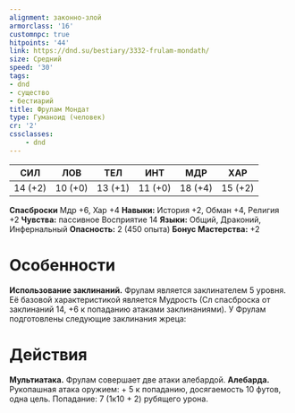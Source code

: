 ```yaml
---
alignment: законно-злой
armorclass: '16'
customnpc: true
hitpoints: '44'
link: https://dnd.su/bestiary/3332-frulam-mondath/
size: Средний
speed: '30'
tags:
- dnd
- существо
- бестиарий
title: Фрулам Мондат
type: Гуманоид (человек)
cr: '2'
cssclasses:
    - dnd
---
```



| СИЛ | ЛОВ | ТЕЛ | ИНТ | МДР | ХАР |
|---|---|---|---|---|---|
| 14 (+2) | 10 (+0) | 13 (+1) | 11 (+0) | 18 (+4) | 15 (+2) |
**Спасброски** Мдр +6, Хар +4
**Навыки:** История +2, Обман +4, Религия +2
**Чувства:** пассивное Восприятие 14
**Языки:** Общий, Драконий, Инфернальный
**Опасность:** 2 (450 опыта)
**Бонус Мастерства:** +2


# Особенности
**Использование заклинаний.** Фрулам является заклинателем 5 уровня. Её базовой характеристикой является Мудрость (Сл спасброска от заклинаний 14, +6 к попаданию атаками заклинаниями). У Фрулам подготовлены следующие заклинания жреца:


# Действия
**Мультиатака.** Фрулам совершает две атаки алебардой.
**Алебарда.** Рукопашная атака оружием: + 5 к попаданию, досягаемость 10 футов, одна цель. Попадание: 7 (1к10 + 2) рубящего урона.